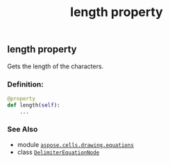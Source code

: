﻿---
title: length property
second_title: Aspose.Cells for Python via .NET API References
description: 
type: docs
weight: 200
url: /aspose.cells.drawing.equations/delimiterequationnode/length/
is_root: false
---

## length property


Gets the length of the characters.
### Definition:
```python
@property
def length(self):
    ...
```

### See Also
* module [`aspose.cells.drawing.equations`](../../)
* class [`DelimiterEquationNode`](/cells/python-net/aspose.cells.drawing.equations/delimiterequationnode)
